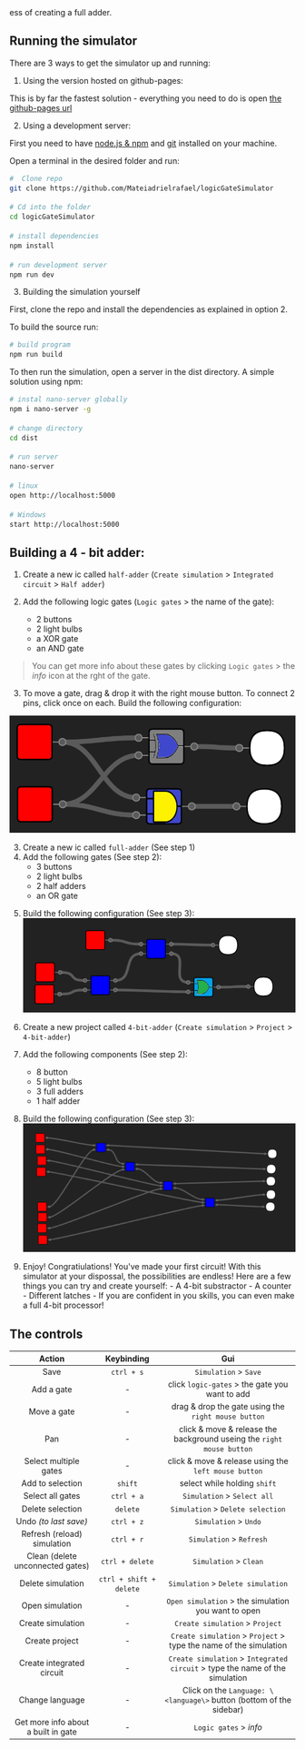 <link rel="stylesheet" href="https://fonts.googleapis.com/icon?family=Material+Icons">
ess of creating a full adder.

## Running the simulator

There are 3 ways to get the simulator up and running:

1. Using the version hosted on github-pages:

This is by far the fastest solution - everything you need to do is open
[the github-pages url](https://mateiadrielrafael.github.io/logicGateSimulator/)

2. Using a development server:

First you need to have [node.js & npm](https://nodejs.org/en/download/) and [git](https://git-scm.com/book/en/v2/Getting-Started-Installing-Git) installed on your machine.

Open a terminal in the desired folder and run:

```sh
#  Clone repo
git clone https://github.com/Mateiadrielrafael/logicGateSimulator

# Cd into the folder
cd logicGateSimulator

# install dependencies
npm install

# run development server
npm run dev
```

3. Building the simulation yourself

First, clone the repo and install the dependencies as explained in option 2.

To build the source run:

```sh
# build program
npm run build
```

To then run the simulation, open a server in the dist directory. A simple solution using npm:

```sh
# instal nano-server globally
npm i nano-server -g

# change directory
cd dist

# run server
nano-server

# linux
open http://localhost:5000

# Windows
start http://localhost:5000
```

## Building a 4 - bit adder:

1. Create a new ic called `half-adder` (`Create simulation` > `Integrated circuit` > `Half adder`)

2. Add the following logic gates (`Logic gates` > the name of the gate):
    - 2 buttons
    - 2 light bulbs
    - a XOR gate
    - an AND gate

> You can get more info about these gates by clicking `Logic gates` > the <i class='material-icons'>info</i> icon at the rght of the gate.

3. To move a gate, drag & drop it with the right mouse button. To connect 2 pins, click once on each. Build the following configuration:

![Half adder](./assets/half-adder.png)

3. Create a new ic called `full-adder` (See step 1)
4. Add the following gates (See step 2):
    - 3 buttons
    - 2 light bulbs
    - 2 half adders
    - an OR gate

5) Build the following configuration (See step 3):
   ![Full adder](./assets/full-adder.png)

6) Create a new project called `4-bit-adder` (`Create simulation` > `Project` > `4-bit-adder`)

7) Add the following components (See step 2):

    - 8 button
    - 5 light bulbs
    - 3 full adders
    - 1 half adder

8) Build the following configuration (See step 3):
   ![4-bit-adder](./assets/4-bit-adder.png)

9) Enjoy!
   Congratiulations! You've made your first circuit! With this simulator at your dispossal, the possibilities are endless! Here are a few things you can try and create yourself: - A 4-bit substractor - A counter - Different latches - If you are confident in you skills, you can even make a full 4-bit processor!

## The controls

|               Action                |       Keybinding        |                                     Gui                                      |
| :---------------------------------: | :---------------------: | :--------------------------------------------------------------------------: |
|                Save                 |       `ctrl + s`        |                            `Simulation` > `Save`                             |
|             Add a gate              |            -            |                click `logic-gates` > the gate you want to add                |
|             Move a gate             |            -            |             drag & drop the gate using the `right mouse button`              |
|                 Pan                 |            -            |    click & move & release the background useing the `right mouse button`     |
|        Select multiple gates        |            -            |             click & move & release using the `left mouse button`             |
|          Add to selection           |         `shift`         |                         select while holding `shift`                         |
|          Select all gates           |       `ctrl + a`        |                         `Simulation` > `Select all`                          |
|          Delete selection           |        `delete`         |                      `Simulation` > `Delete selection`                       |
|        Undo _(to last save)_        |       `ctrl + z`        |                            `Simulation` > `Undo`                             |
|     Refresh (reload) simulation     |       `ctrl + r`        |                           `Simulation` > `Refresh`                           |
|  Clean (delete unconnected gates)   |     `ctrl + delete`     |                            `Simulation` > `Clean`                            |
|          Delete simulation          | `ctrl + shift + delete` |                      `Simulation` > `Delete simulation`                      |
|           Open simulation           |            -            |             `Open simulation` > the simulation you want to open              |
|          Create simulation          |            -            |                       `Create simulation` > `Project`                        | `Integrated circuit` > type the name of the simulation |
|           Create project            |            -            |      `Create simulation` > `Project` > type the name of the simulation       |
|      Create integrated circuit      |            -            | `Create simulation` > `Integrated circuit` > type the name of the simulation |
|           Change language           |            -            |     Click on the `Language: \<language\>` button (bottom of the sidebar)     |
| Get more info about a built in gate |            -            |              `Logic gates` > <i class="material-icons">info</i>              |
